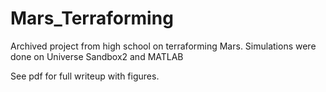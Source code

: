 # Mars_Terraforming

Archived project from high school on terraforming Mars. Simulations were done on Universe Sandbox2 and MATLAB

See pdf for full writeup with figures.
